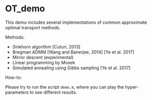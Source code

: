 # OT_demo


This demo includes several implementations of common approximate optimal transport methods. 

Methods:

- Sinkhorn algorithm [Cuturi, 2013]
- Bregman ADMM [Wang and Banerjee, 2014] [Ye et al. 2017]
- Mirror descent (experimental)
- Linear programming by Mosek
- Simulated annealing using Gibbs sampling [Ye et al. 2017]

How-to:

Please try to run the script `demo.m`, where you can play the hyper-parameters to see different results. 
